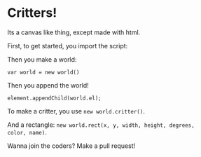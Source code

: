 # Critters!
Its a canvas like thing, except made with html.

First, to get started, you import the script:

<code><script src="https://2kinc.me/critters/index.js"></script></code>

Then you make a world:

<code>var world = new world()</code>

Then you append the world!

<code>element.appendChild(world.el);</code>

To make a critter, you use <code>new world.critter()</code>.

And a rectangle: <code>new world.rect(x, y, width, height, degrees, color, name)</code>.

Wanna join the coders? Make a pull request!
